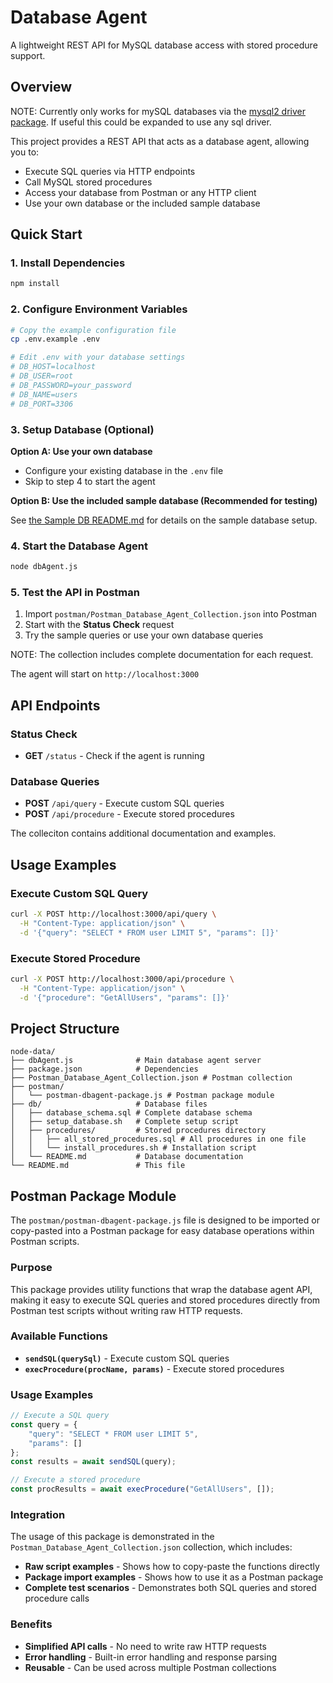 # Database Agent

A lightweight REST API for MySQL database access with stored procedure support.

## Overview

NOTE: Currently only works for mySQL databases via the [mysql2 driver package](https://www.npmjs.com/package/mysql2).  If useful this could be expanded to use any sql driver.  

This project provides a REST API that acts as a database agent, allowing you to:
- Execute SQL queries via HTTP endpoints
- Call MySQL stored procedures
- Access your database from Postman or any HTTP client
- Use your own database or the included sample database

## Quick Start

### 1. Install Dependencies
```bash
npm install
```

### 2. Configure Environment Variables
```bash
# Copy the example configuration file
cp .env.example .env

# Edit .env with your database settings
# DB_HOST=localhost
# DB_USER=root
# DB_PASSWORD=your_password
# DB_NAME=users
# DB_PORT=3306
```

### 3. Setup Database (Optional)

**Option A: Use your own database**
- Configure your existing database in the `.env` file
- Skip to step 4 to start the agent

**Option B: Use the included sample database (Recommended for testing)**

See [the Sample DB README.md](db/README.md) for details on the sample database setup.


### 4. Start the Database Agent
```bash
node dbAgent.js
```

### 5. Test the API in Postman
1. Import `postman/Postman_Database_Agent_Collection.json` into Postman
2. Start with the **Status Check** request
3. Try the sample queries or use your own database queries

NOTE: The collection includes complete documentation for each request.

The agent will start on `http://localhost:3000`

## API Endpoints

### Status Check
- **GET** `/status` - Check if the agent is running

### Database Queries
- **POST** `/api/query` - Execute custom SQL queries
- **POST** `/api/procedure` - Execute stored procedures

The colleciton contains additional documentation and examples.  


## Usage Examples

### Execute Custom SQL Query
```bash
curl -X POST http://localhost:3000/api/query \
  -H "Content-Type: application/json" \
  -d '{"query": "SELECT * FROM user LIMIT 5", "params": []}'
```

### Execute Stored Procedure
```bash
curl -X POST http://localhost:3000/api/procedure \
  -H "Content-Type: application/json" \
  -d '{"procedure": "GetAllUsers", "params": []}'
```

## Project Structure

```
node-data/
├── dbAgent.js              # Main database agent server
├── package.json            # Dependencies
├── Postman_Database_Agent_Collection.json # Postman collection
├── postman/
│   └── postman-dbagent-package.js # Postman package module
├── db/                     # Database files
│   ├── database_schema.sql # Complete database schema
│   ├── setup_database.sh   # Complete setup script
│   ├── procedures/         # Stored procedures directory
│   │   ├── all_stored_procedures.sql # All procedures in one file
│   │   └── install_procedures.sh # Installation script
│   └── README.md           # Database documentation
└── README.md               # This file
```

## Postman Package Module

The `postman/postman-dbagent-package.js` file is designed to be imported or copy-pasted into a Postman package for easy database operations within Postman scripts.

### Purpose
This package provides utility functions that wrap the database agent API, making it easy to execute SQL queries and stored procedures directly from Postman test scripts without writing raw HTTP requests.

### Available Functions
- **`sendSQL(querySql)`** - Execute custom SQL queries
- **`execProcedure(procName, params)`** - Execute stored procedures

### Usage Examples
```javascript
// Execute a SQL query
const query = {
    "query": "SELECT * FROM user LIMIT 5",
    "params": []
};
const results = await sendSQL(query);

// Execute a stored procedure
const procResults = await execProcedure("GetAllUsers", []);
```

### Integration
The usage of this package is demonstrated in the `Postman_Database_Agent_Collection.json` collection, which includes:
- **Raw script examples** - Shows how to copy-paste the functions directly
- **Package import examples** - Shows how to use it as a Postman package
- **Complete test scenarios** - Demonstrates both SQL queries and stored procedure calls

### Benefits
- **Simplified API calls** - No need to write raw HTTP requests
- **Error handling** - Built-in error handling and response parsing
- **Reusable** - Can be used across multiple Postman collections


